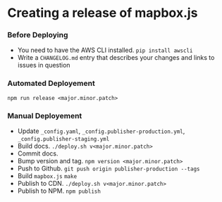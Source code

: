 # Creating a release of mapbox.js

### Before Deploying

* You need to have the AWS CLI installed. `pip install awscli`
* Write a `CHANGELOG.md` entry that describes your changes and links to
  issues in question

### Automated Deployement

`npm run release <major.minor.patch>`

### Manual Deployement

* Update `_config.yaml`, `_config.publisher-production.yml`, `_config.publisher-staging.yml`
* Build docs. `./deploy.sh v<major.minor.patch>`
* Commit docs.
* Bump version and tag. `npm version <major.minor.patch>`
* Push to Github. `git push origin publisher-production --tags`
* Build `mapbox.js` `make`
* Publish to CDN. `./deploy.sh v<major.minor.patch>`
* Publish to NPM. `npm publish`